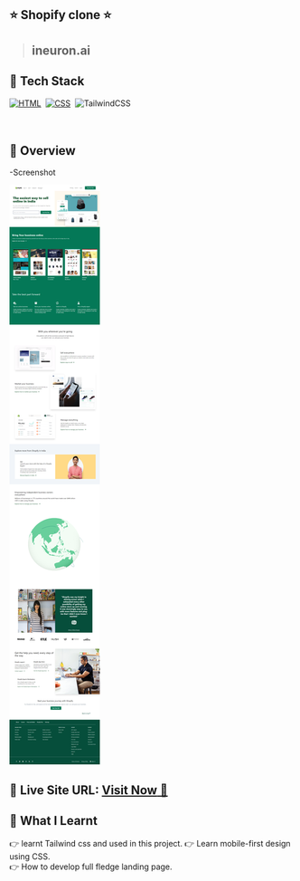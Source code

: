## ⭐ Shopify clone ⭐

>## ineuron.ai


## 📌 Tech Stack

[![HTML](https://img.shields.io/badge/html5%20-%23E34F26.svg?&style=for-the-badge&logo=html5&logoColor=white)](https://github.com/prakash-naikwadi)&nbsp;
[![CSS](https://img.shields.io/badge/css3%20-%231572B6.svg?&style=for-the-badge&logo=css3&logoColor=white)](https://github.com/prakash-naikwadi)&nbsp;
<img alt="TailwindCSS" src="https://img.shields.io/badge/Tailwind_CSS-38B2AC?style=for-the-badge&logo=tailwind-css&logoColor=white"/>&nbsp;
<br>
<br>
<br>
## 📌 Overview
-Screenshot

![Screenshot](./assets/screenshot1.png?raw=true) 
## 📌 **Live Site URL:** <a href=""  target="_blank">**Visit Now** 🚀</a>

## 📌 What I Learnt

👉 learnt Tailwind css and used in this project.
👉 Learn mobile-first design using CSS.  
👉 How to develop full fledge landing page. 
